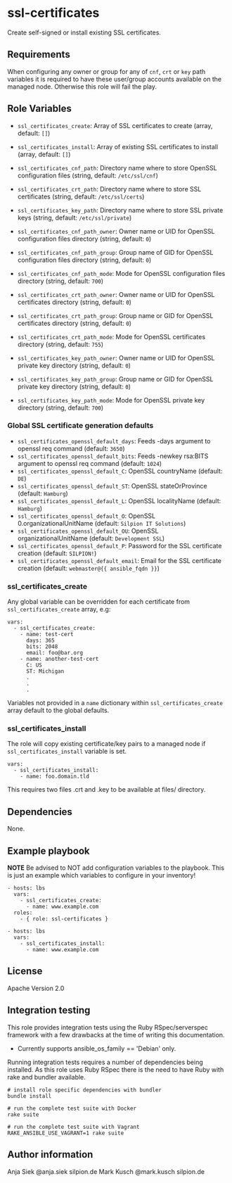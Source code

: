 # ssl-certificates

Create self-signed or install existing SSL certificates.

## Requirements

When configuring any owner or group for any of ``cnf``, ``crt`` or ``key`` path variables
it is required to have these user/group accounts available on the managed node. Otherwise
this role will fail the play.

## Role Variables

* ``ssl_certificates_create``: Array of SSL certificates to create (array, default: ``[]``)
* ``ssl_certificates_install``: Array of existing SSL certificates to install (array, default: ``[]``)

* ``ssl_certificates_cnf_path``: Directory name where to store OpenSSL configuration files (string, default: ``/etc/ssl/cnf``)
* ``ssl_certificates_crt_path``: Directory name where to store SSL certificates (string, default: ``/etc/ssl/certs``)
* ``ssl_certificates_key_path``: Directory name where to store SSL private keys (string, default: ``/etc/ssl/private``)

* ``ssl_certificates_cnf_path_owner``: Owner name or UID for OpenSSL configuration files directory (string, default: ``0``)
* ``ssl_certificates_cnf_path_group``: Group name of GID for OpenSSL configuration files directory (string, default: ``0``)
* ``ssl_certificates_cnf_path_mode``: Mode for OpenSSL configuration files directory (string, default: ``700``)

* ``ssl_certificates_crt_path_owner``: Owner name or UID for OpenSSL certificates directory (string, default: ``0``)
* ``ssl_certificates_crt_path_group``: Group name or GID for OpenSSL certificates directory (string, default: ``0``)
* ``ssl_certificates_crt_path_mode``: Mode for OpenSSL certificates directory (string, default: ``755``)

* ``ssl_certificates_key_path_owner``: Owner name or UID for OpenSSL private key directory (string, default: ``0``)
* ``ssl_certificates_key_path_group``: Group name or GID for OpenSSL private key directory (string, default: ``0``)
* ``ssl_certificates_key_path_mode``: Mode for OpenSSL private key directory (string, default: ``700``)


### Global SSL certificate generation defaults

* ``ssl_certificates_openssl_default_days``: Feeds -days argument to openssl req command (default: ``3650``)
* ``ssl_certificates_openssl_default_bits``: Feeds -newkey rsa:BITS argument to openssl req command (default: ``1024``)
* ``ssl_certificates_openssl_default_C``: OpenSSL countryName (default: ``DE``)
* ``ssl_certificates_openssl_default_ST``: OpenSSL stateOrProvince (default: ``Hamburg``)
* ``ssl_certificates_openssl_default_L``: OpenSSL localityName (default: ``Hamburg``)
* ``ssl_certificates_openssl_default_O``: OpenSSL 0.organizationalUnitName (default: ``Silpion IT Solutions``)
* ``ssl_certificates_openssl_default_OU``: OpenSSL organizationalUnitName (default: ``Development SSL``)
* ``ssl_certificates_openssl_default_P``: Password for the SSL certificate creation (default: ``SILPION!``)
* ``ssl_certificates_openssl_default_email``: Email for the SSL certificate creation (default: ``webmaster@{{ ansible_fqdn }}``)

### ssl_certificates_create

Any global variable can be overridden for each certificate from
``ssl_certificates_create`` array, e.g:

    vars:
      - ssl_certificates_create:
        - name: test-cert
          days: 365
          bits: 2048
          email: foo@bar.org
        - name: another-test-cert
          C: US
          ST: Michigan
          .
          .
          .

Variables not provided in a ``name`` dictionary within ``ssl_certificates_create``
array default to the global defaults.

### ssl_certificates_install

The role will copy existing certificate/key pairs to a managed node
if ``ssl_certificates_install`` variable is set.

    vars:
      - ssl_certificates_install:
        - name: foo.domain.tld

This requires two files .crt and .key to be available at files/ directory.

## Dependencies

None.

## Example playbook

**NOTE** Be advised to NOT add configuration variables to the playbook.
This is just an example which variables to configure in your inventory!

    - hosts: lbs
      vars:
        - ssl_certificates_create:
          - name: www.example.com
      roles:
        - { role: ssl-certificates }

<!-- -->

    - hosts: lbs
      vars:
        - ssl_certificates_install:
          - name: www.example.com

## License

Apache Version 2.0

## Integration testing

This role provides integration tests using the Ruby RSpec/serverspec framework
with a few drawbacks at the time of writing this documentation.

- Currently supports ansible_os_family == 'Debian' only.

Running integration tests requires a number of dependencies being
installed. As this role uses Ruby RSpec there is the need to have
Ruby with rake and bundler available.

    # install role specific dependencies with bundler
    bundle install

<!-- -->

    # run the complete test suite with Docker
    rake suite

<!-- -->

    # run the complete test suite with Vagrant
    RAKE_ANSIBLE_USE_VAGRANT=1 rake suite


## Author information

Anja Siek @anja.siek silpion.de
Mark Kusch @mark.kusch silpion.de


<!-- vim: set nofen ts=4 sw=4 et: -->
